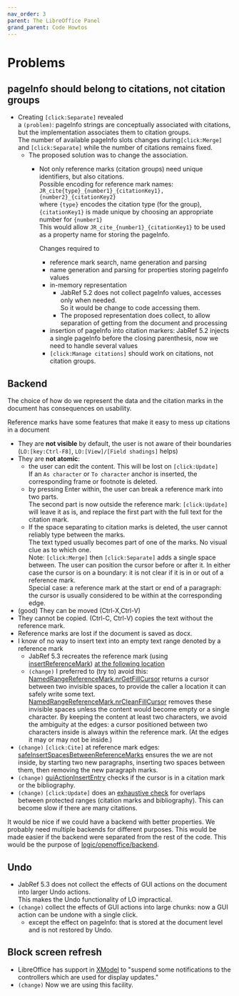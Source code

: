 ```yaml
---
nav_order: 3
parent: The LibreOffice Panel
grand_parent: Code Howtos
---
```

# Problems

## pageInfo should belong to citations, not citation groups

* Creating `[click:Separate]` revealed\
  a `(problem)`: pageInfo strings are conceptually associated with citations, but the implementation associates them to citation groups.\
  The number of available pageInfo slots changes during`[click:Merge]` and `[click:Separate]` while the number of citations remains fixed.
  * The proposed solution was to change the association.
    * Not only reference marks (citation groups) need unique identifiers, but also citations.\
      Possible encoding for reference mark names:\
      `JR_cite{type}_{number1}_{citationKey1},{number2}_{citationKey2}`\
      where `{type}` encodes the citation type (for the group), `{citationKey1}` is made unique by choosing an appropriate number for `{number1}`\
      This would allow `JR_cite_{number1}_{citationKey1}` to be used as a property name for storing the pageInfo.

      Changes required to

      * reference mark search, name generation and parsing
      * name generation and parsing for properties storing pageInfo values
      * in-memory representation
        * JabRef 5.2 does not collect pageInfo values, accesses only when needed.\
          So it would be change to code accessing them.
        * The proposed representation does collect, to allow separation of getting from the document and processing
      * insertion of pageInfo into citation markers: JabRef 5.2 injects a single pageInfo before the closing parenthesis, now we need to handle several values
      * `[click:Manage citations]` should work on citations, not citation groups.

## Backend

The choice of how do we represent the data and the citation marks in the document has consequences on usability.

Reference marks have some features that make it easy to mess up citations in a document

* They are **not visible** by default, the user is not aware of their boundaries\
  (`LO:[key:Ctrl-F8]`, `LO:[View]/[Field shadings]` helps)
* They are **not atomic**:
  * the user can edit the content. This will be lost on `[click:Update]`\
    If an `As character` or `To character` anchor is inserted, the corresponding frame or footnote is deleted.
  * by pressing Enter within, the user can break a reference mark into two parts.\
    The second part is now outside the reference mark: `[click:Update]` will leave it as is, and replace the first part with the full text for the citation mark.
  * If the space separating to citation marks is deleted, the user cannot reliably type between the marks.\
    The text typed usually becomes part of one of the marks. No visual clue as to which one.\
    Note: `[click:Merge]` then `[click:Separate]` adds a single space between. The user can position the cursor before or after it. In either case the cursor is on a boundary: it is not clear if it is in or out of a reference mark.\
    Special case: a reference mark at the start or end of a paragraph: the cursor is usually considered to be within at the corresponding edge.
* (good) They can be moved (Ctrl-X,Ctrl-V)
* They cannot be copied. (Ctrl-C, Ctrl-V) copies the text without the reference mark.
* Reference marks are lost if the document is saved as docx.
* I know of no way to insert text into an empty text range denoted by a reference mark
  * JabRef 5.3 recreates the reference mark (using [insertReferenceMark](https://github.com/JabRef/jabref/blob/475b2989ffa8ec61c3327c62ed8f694149f83220/src/main/java/org/jabref/gui/openoffice/OOBibBase.java#L1072)) [at the following location](https://github.com/JabRef/jabref/blob/475b2989ffa8ec61c3327c62ed8f694149f83220/src/main/java/org/jabref/gui/openoffice/OOBibBase.java#L706)
  * `(change)` I preferred to (try to) avoid this: [NamedRangeReferenceMark.nrGetFillCursor](https://github.com/antalk2/jabref/blob/122d5133fa6c7b44245c5ba5600d398775718664/src/main/java/org/jabref/logic/openoffice/backend/NamedRangeReferenceMark.java#L225) returns a cursor between two invisible spaces, to provide the caller a location it can safely write some text. [NamedRangeReferenceMark.nrCleanFillCursor](https://github.com/antalk2/jabref/blob/122d5133fa6c7b44245c5ba5600d398775718664/src/main/java/org/jabref/logic/openoffice/backend/NamedRangeReferenceMark.java#L432) removes these invisible spaces unless the content would become empty or a single character. By keeping the content at least two characters, we avoid the ambiguity at the edges: a cursor positioned between two characters inside is always within the reference mark. (At the edges it may or may not be inside.)
* `(change)` `[click:Cite]` at reference mark edges: [safeInsertSpacesBetweenReferenceMarks](https://github.com/antalk2/jabref/blob/122d5133fa6c7b44245c5ba5600d398775718664/src/main/java/org/jabref/logic/openoffice/backend/NamedRangeReferenceMark.java#L67) ensures the we are not inside, by starting two new paragraphs, inserting two spaces between them, then removing the new paragraph marks.
* `(change)` [guiActionInsertEntry](https://github.com/antalk2/jabref/blob/122d5133fa6c7b44245c5ba5600d398775718664/src/main/java/org/jabref/gui/openoffice/OOBibBase2.java#L624) checks if the cursor is in a citation mark or the bibliography.
* `(change)` `[click:Update]` does an [exhaustive check](https://github.com/antalk2/jabref/blob/122d5133fa6c7b44245c5ba5600d398775718664/src/main/java/org/jabref/gui/openoffice/OOBibBase2.java#L927) for overlaps between protected ranges (citation marks and bibliography). This can become slow if there are many citations.

It would be nice if we could have a backend with better properties. We probably need multiple backends for different purposes. This would be made easier if the backend were separated from the rest of the code. This would be the purpose of [logic/openoffice/backend](https://github.com/antalk2/jabref/tree/improve-reversibility-rebased-03/src/main/java/org/jabref/logic/openoffice/backend).

## Undo

* JabRef 5.3 does not collect the effects of GUI actions on the document into larger Undo actions.\
  This makes the Undo functionality of LO impractical.
* `(change)` collect the effects of GUI actions into large chunks: now a GUI action can be undone with a single click.
  * except the effect on pageInfo: that is stored at the document level and is not restored by Undo.

## Block screen refresh

* LibreOffice has support in [XModel](https://api.libreoffice.org/docs/idl/ref/interfacecom_1_1sun_1_1star_1_1frame_1_1XModel.html#a7b7d36374033ee9210ec0ac5c1a90d9f) to "suspend some notifications to the controllers which are used for display updates."
* `(change)` Now we are using this facility.
